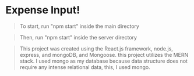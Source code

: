 # Expense Input!

>To start, run "npm start" inside the main directory

>Then, run "npm start" inside the server directory

>This project was created using the React.js framework, node.js, express, and mongoDB, and Mongoose.
>this project utilizes the MERN stack.
>I used mongo as my database because data structure does not require any intense relational data, this, I used mongo.
